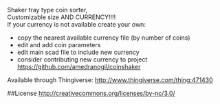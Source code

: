 Shaker tray type coin sorter,  
Customizable size AND CURRENCY!!!!  
If your currency is not available create your own:  
- copy the nearest available currency file (by number of coins)
- edit and add coin parameters
- edit main scad file to include new currency
- consider contributing new currency to project https://github.com/amedranogil/coinshaker 

Available through Thingiverse:
http://www.thingiverse.com/thing:471430

##License
http://creativecommons.org/licenses/by-nc/3.0/
